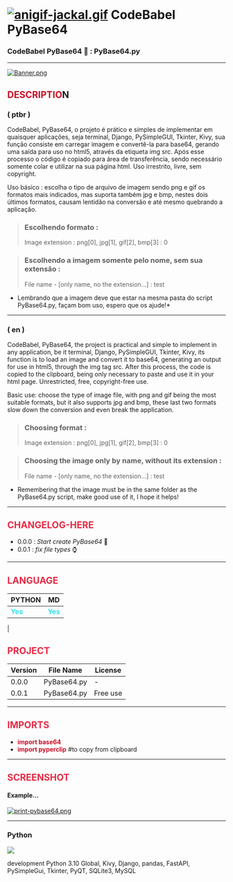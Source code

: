 <!--codebabel-theme-ObscureRed:0.0.0-->
<style>
.p2 {
width:fit-content;
height:fit-content;
padding:4px;
background-color:white;
color:black;
border:1px solid white;
border-radius:6px;
font-weight:bold;
text-decoration:none;
}
.p2:hover {
border:1px solid #212F3D;
background-color:#17202A ;
cursor:pointer;
color:#E62B46;
text-decoration:none;
}
.brd {color:#C90D27;} /*darkmagenta*/
.brl {color:#E62B46;} /*lightmagenta*/
.bgr {color:#212F3D;} /*darkgray*/
.blb {color:#2FE5EB;} /*lightblue*/
</style>

<!--cabeçalhos-->
# [![anigif-jackal.gif](https://i.postimg.cc/tCsz4L7n/anigif-jackal.gif)](https://postimg.cc/SJp9Z16m)  CodeBabel PyBase64

### CodeBabel PyBase64 👾 : PyBase64.py
<!--divisores-->
___
[![Banner.png](https://i.postimg.cc/d35m7GZq/Banner.png)](https://postimg.cc/q6CCShGY)

<!-- tipografia -->
## <b class="brd">DESCRIPTIO</b><b>N</b>
### ( ptbr )
CodeBabel, PyBase64, o projeto é prático e simples de implementar em quaisquer aplicações, seja terminal, Django, PySimpleGUI, Tkinter, Kivy, sua função consiste em carregar imagem e convertê-la para base64, gerando uma saída para uso no html5, através da etiqueta img src. Após esse processo o código é copiado para área de transferência, sendo necessário somente colar e utilizar na sua página html. Uso irrestrito, livre, sem copyright.

Uso básico : escolha o tipo de arquivo de imagem sendo png e gif os formatos mais indicados, mas suporta também jpg e bmp, nestes dois últimos formatos, causam lentidão na conversão e até mesmo quebrando a aplicação.

> ### Escolhendo formato : 
> Image extension : png[0], jpg[1], gif[2], bmp[3] : 0

> ### Escolhendo a imagem somente pelo nome, sem sua extensão :
> File name - [only name, no the extension...] : test

* Lembrando que a imagem deve que estar na mesma pasta do script PyBase64.py, façam bom uso, espero que os ajude!*
___
### ( en )
CodeBabel, PyBase64, the project is practical and simple to implement in any application, be it terminal, Django, PySimpleGUI, Tkinter, Kivy, its function is to load an image and convert it to base64, generating an output for use in html5, through the img tag src. After this process, the code is copied to the clipboard, being only necessary to paste and use it in your html page. Unrestricted, free, copyright-free use.

Basic use: choose the type of image file, with png and gif being the most suitable formats, but it also supports jpg and bmp, these last two formats slow down the conversion and even break the application.

> ### Choosing format :
> Image extension : png[0], jpg[1], gif[2], bmp[3] : 0

> ### Choosing the image only by name, without its extension :
> File name - [only name, no the extension...] : test

* Remembering that the image must be in the same folder as the PyBase64.py script, make good use of it, I hope it helps!
___
## <b class="brl">CHANGELOG-HERE</b>
* 0.0.0 : *Start create PyBase64* 🚨
* 0.0.1 : *fix file types* ⌚
___

<!--- tabelas --->
## <b class="brl">LANGUAGE</b>
| PYTHON | MD |
|--------|----|
|<b class="blb">Yes</b>|<b class="blb">Yes</b>|
|

## <b class="brl">PROJECT</b>
|Version|   File Name  |     License     |
|-------|--------------|-----------------|
| 0.0.0 | PyBase64.py  |        -        |
| 0.0.1 | PyBase64.py  |    Free use     |
___
## <b class="brl">IMPORTS</b>
* <b class="brd">import base64</b>    
* <b class="brd">import pyperclip</b> #to copy from clipboard
    
___
## <b class="brl">SCREENSHOT</b>
#### Example...

[![print-pybase64.png](https://i.postimg.cc/g09X3Vhg/print-pybase64.png)](https://postimg.cc/xXR12btm)
___
<h3>Python</h3>
   <img src="https://img.shields.io/pypi/pyversions/4?color=yellow&label=Python&logo=Python&logoColor=blue&style=for-the-badge">
   <p>development Python 3.10 Global, Kivy, Django, pandas, FastAPI, PySimpleGui, Tkinter, PyQT, SQLite3, MySQL<p>

